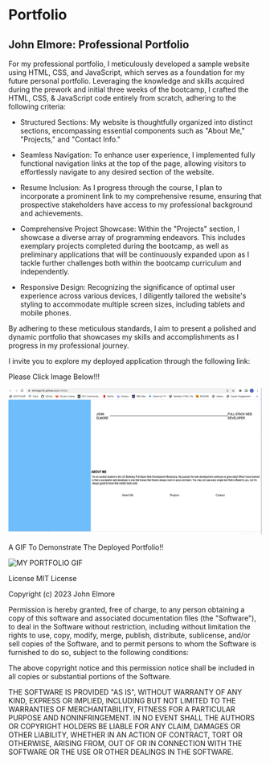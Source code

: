 # Portfolio
## John Elmore: Professional Portfolio

For my professional portfolio, I meticulously developed a sample website using HTML, CSS, and JavaScript, which serves as a foundation for my future personal portfolio. Leveraging the knowledge and skills acquired during the prework and initial three weeks of the bootcamp, I crafted the HTML, CSS, & JavaScript code entirely from scratch, adhering to the following criteria:

* Structured Sections: My website is thoughtfully organized into distinct sections, encompassing essential components such as "About Me," "Projects," and "Contact Info."

* Seamless Navigation: To enhance user experience, I implemented fully functional navigation links at the top of the page, allowing visitors to effortlessly navigate to any desired section of the website.

* Resume Inclusion: As I progress through the course, I plan to incorporate a prominent link to my comprehensive resume, ensuring that prospective stakeholders have access to my professional background and achievements.

* Comprehensive Project Showcase: Within the "Projects" section, I showcase a diverse array of programming endeavors. This includes exemplary projects completed during the bootcamp, as well as preliminary applications that will be continuously expanded upon as I tackle further challenges both within the bootcamp curriculum and independently.

* Responsive Design: Recognizing the significance of optimal user experience across various devices, I diligently tailored the website's styling to accommodate multiple screen sizes, including tablets and mobile phones.

By adhering to these meticulous standards, I aim to present a polished and dynamic portfolio that showcases my skills and accomplishments as I progress in my professional journey.

I invite you to explore my deployed application through the following link:

Please Click Image Below!!!


<!-- <img src="./assets/css/image0 copy 2.jpeg" alt="An image of John Elmore" width="200" height="200" /> -->

<!-- ![02-advanced-css-homework-demo](./images/my_deployed_site.png) -->

[![MY PORTFOLIO](./images/my_deployed_site.png)](https://letmego1st.github.io/portfolio/)

A GIF To Demonstrate The Deployed Portfolio!!

![MY PORTFOLIO GIF](./images/PORTFOLIO_GIF.gif)



<!-- ![02-advanced-css-homework-demo](https://user-images.githubusercontent.com/119816112/218897432-a961c40e-dcbf-4096-a46b-aee184fa83db.gif) -->


License
MIT License

Copyright (c) 2023 John Elmore

Permission is hereby granted, free of charge, to any person obtaining a copy of this software and associated documentation files (the "Software"), to deal in the Software without restriction, including without limitation the rights to use, copy, modify, merge, publish, distribute, sublicense, and/or sell copies of the Software, and to permit persons to whom the Software is furnished to do so, subject to the following conditions:

The above copyright notice and this permission notice shall be included in all copies or substantial portions of the Software.

THE SOFTWARE IS PROVIDED "AS IS", WITHOUT WARRANTY OF ANY KIND, EXPRESS OR IMPLIED, INCLUDING BUT NOT LIMITED TO THE WARRANTIES OF MERCHANTABILITY, FITNESS FOR A PARTICULAR PURPOSE AND NONINFRINGEMENT. IN NO EVENT SHALL THE AUTHORS OR COPYRIGHT HOLDERS BE LIABLE FOR ANY CLAIM, DAMAGES OR OTHER LIABILITY, WHETHER IN AN ACTION OF CONTRACT, TORT OR OTHERWISE, ARISING FROM, OUT OF OR IN CONNECTION WITH THE SOFTWARE OR THE USE OR OTHER DEALINGS IN THE SOFTWARE.
